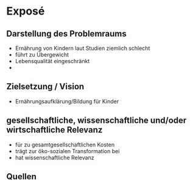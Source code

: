 # Exposé
## Darstellung des Problemraums
- Ernährung von Kindern laut Studien ziemlich schlecht
- führt zu Übergewicht
- Lebensqualität eingeschränkt
-   
## Zielsetzung / Vision
- Ernährungsaufklärung/Bildung für Kinder

## gesellschaftliche, wissenschaftliche und/oder wirtschaftliche Relevanz
- für zu gesamtgesellschaftlichen Kosten
- trägt zur öko-sozialen Transformation bei
- hat wissenschaftliche Relevanz

## Quellen

